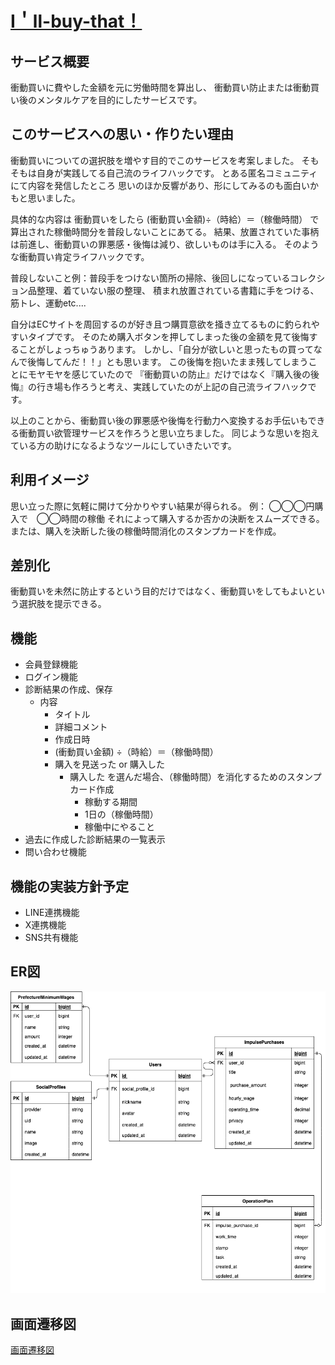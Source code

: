# [I＇ll-buy-that！](https://ill-buy-that.com/)

## サービス概要
衝動買いに費やした金額を元に労働時間を算出し、
衝動買い防止または衝動買い後のメンタルケアを目的にしたサービスです。

## このサービスへの思い・作りたい理由
衝動買いについての選択肢を増やす目的でこのサービスを考案しました。
そもそもは自身が実践してる自己流のライフハックです。
とある匿名コミュニティにて内容を発信したところ
思いのほか反響があり、形にしてみるのも面白いかもと思いました。

具体的な内容は
衝動買いをしたら
(衝動買い金額)÷（時給）＝（稼働時間）
で算出された稼働時間分を普段しないことにあてる。
結果、放置されていた事柄は前進し、衝動買いの罪悪感・後悔は減り、欲しいものは手に入る。
そのような衝動買い肯定ライフハックです。

普段しないこと例：普段手をつけない箇所の掃除、後回しになっているコレクション品整理、着ていない服の整理、
積まれ放置されている書籍に手をつける、筋トレ、運動etc....

自分はECサイトを周回するのが好き且つ購買意欲を掻き立てるものに釣られやすいタイプです。
そのため購入ボタンを押してしまった後の金額を見て後悔することがしょっちゅうあります。
しかし、「自分が欲しいと思ったもの買ってなんで後悔してんだ！！」とも思います。
この後悔を抱いたまま残してしまうことにモヤモヤを感じていたので
『衝動買いの防止』だけではなく『購入後の後悔』の行き場も作ろうと考え、実践していたのが上記の自己流ライフハックです。

以上のことから、衝動買い後の罪悪感や後悔を行動力へ変換するお手伝いもできる衝動買い欲管理サービスを作ろうと思い立ちました。
同じような思いを抱えている方の助けになるようなツールにしていきたいです。

## 利用イメージ
思い立った際に気軽に開けて分かりやすい結果が得られる。
例：  ◯◯◯円購入で　◯◯時間の稼働
それによって購入するか否かの決断をスムーズできる。
または、購入を決断した後の稼働時間消化のスタンプカードを作成。

## 差別化
衝動買いを未然に防止するという目的だけではなく、衝動買いをしてもよいという選択肢を提示できる。

## 機能
- 会員登録機能
- ログイン機能
- 診断結果の作成、保存
  - 内容
    - タイトル
    - 詳細コメント
    - 作成日時
    - (衝動買い金額) ÷（時給）＝（稼働時間）
    - 購入を見送った or 購入した
      - 購入した を選んだ場合、（稼働時間）を消化するためのスタンプカード作成
        - 稼動する期間
        - 1日の（稼働時間）
        - 稼働中にやること
- 過去に作成した診断結果の一覧表示
- 問い合わせ機能

## 機能の実装方針予定
- LINE連携機能
- X連携機能
- SNS共有機能

## ER図
![Alt text](ER_Diagram.png)

## 画面遷移図
[画面遷移図](https://www.figma.com/design/d2O7EGcTOsYNRaywy2BxNn/%E3%80%90%E6%8F%90%E5%87%BA%E7%94%A8%E3%80%91I'll-buy-that%EF%BC%81!?node-id=0-1&t=UGFREQ1tvIcOoOeb-1)
